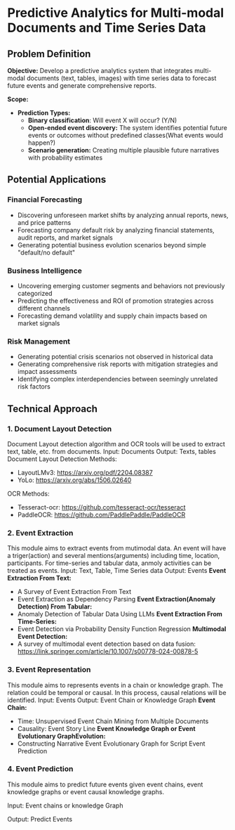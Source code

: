 # Predictive Analytics for Multi-modal Documents and Time Series Data

## Problem Definition

**Objective:** Develop a predictive analytics system that integrates multi-modal documents (text, tables, images) with time series data to forecast future events and generate comprehensive reports.

**Scope:**
- **Prediction Types:**
  - **Binary classification**: Will event X will occur? (Y/N)
  - **Open-ended event discovery:** The system identifies potential future events or outcomes without predefined classes(What events would happen?)
  - **Scenario generation:** Creating multiple plausible future narratives with probability estimates

## Potential Applications

### Financial Forecasting
- Discovering unforeseen market shifts by analyzing annual reports, news, and price patterns
- Forecasting company default risk by analyzing financial statements, audit reports, and market signals
- Generating potential business evolution scenarios beyond simple "default/no default"

### Business Intelligence
- Uncovering emerging customer segments and behaviors not previously categorized
- Predicting the effectiveness and ROI of promotion strategies across different channels
- Forecasting demand volatility and supply chain impacts based on market signals

### Risk Management
- Generating potential crisis scenarios not observed in historical data
- Generating comprehensive risk reports with mitigation strategies and impact assessments
- Identifying complex interdependencies between seemingly unrelated risk factors

## Technical Approach

### 1. Document Layout Detection
Document Layout detection algorithm and OCR tools will be used to extract text, table, etc. from documents. 
Input: Documents
Output: Texts, tables
Document Layout Detection Methods: 
  - LayoutLMv3: https://arxiv.org/pdf/2204.08387
  - YoLo: https://arxiv.org/abs/1506.02640

OCR Methods:
  - Tesseract-ocr: https://github.com/tesseract-ocr/tesseract
  - PaddleOCR: https://github.com/PaddlePaddle/PaddleOCR

### 2. Event Extraction
This module aims to extract events from mutimodal data. An event will have a triger(action) and several mentions(arguments) including time, location, participants. For time-series and tabular data, anmoly activities can be treated as events.
Input: Text, Table, Time Series data
Output: Events
**Event Extraction From Text:**
  - A Survey of Event Extraction From Text
  - Event Extraction as Dependency Parsing
**Event Extraction(Anomaly Detection) From Tabular:**
  - Anomaly Detection of Tabular Data Using LLMs
**Event Extraction From Time-Series:**
  - Event Detection via Probability Density Function Regression
**Multimodal Event Detection:**
  - A survey of multimodal event detection based on data fusion: https://link.springer.com/article/10.1007/s00778-024-00878-5

### 3. Event Representation
This module aims to represents events in a chain or knowledge graph. The relation could be temporal or causal.
In this process, causal relations will be identified.
Input: Events
Output: Event Chain or Knowledge Graph 
**Event Chain:** 
  - Time: Unsupervised Event Chain Mining from Multiple Documents
  - Causality: Event Story Line
**Event Knowledge Graph or Event Evolutionary GraphEvolution:**
  - Constructing Narrative Event Evolutionary Graph for Script Event Prediction
  
### 4. Event Prediction
This module aims to predict future events given event chains, event knowledge graphs or event causal knowledge graphs.

Input: Event chains or knowledge Graph 

Output: Predict Events



